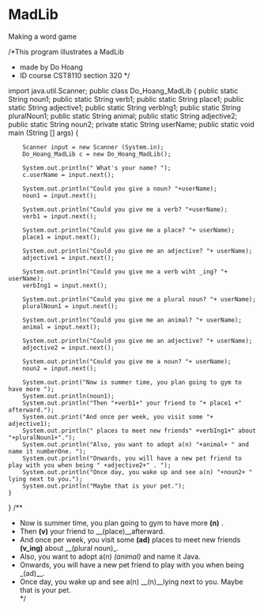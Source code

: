 # MadLib
Making a word game

/*This program illustrates a MadLib
 * made by Do Hoang
 * ID course CST8110 section 320
 */
 
 
import java.util.Scanner;
public class Do_Hoang_MadLib {
	public static String noun1;
	public static String verb1;
	public static String place1;
	public static String adjective1;
	public static String verbIng1;
	public static String pluralNoun1;
	public static String animal;
	public static String adjective2;
	public static String noun2;
	private static String userName;
	public static void main (String [] args) {
		
		Scanner input = new Scanner (System.in);
		Do_Hoang_MadLib c = new Do_Hoang_MadLib();
		
		System.out.println(" What's your name? ");
		c.userName = input.next();
		
		System.out.println("Could you give a noun? "+userName);
		noun1 = input.next();
		
		System.out.println("Could you give me a verb? "+userName);
		verb1 = input.next();
		
		System.out.println("Could you give me a place? "+ userName);
		place1 = input.next();
		
		System.out.println("Could you give me an adjective? "+ userName);
		adjective1 = input.next();
		
		System.out.println("Could you give me a verb wiht _ing? "+ userName);
		verbIng1 = input.next();
		
		System.out.println("Could you give me a plural noun? "+ userName);
		pluralNoun1 = input.next();
		
		System.out.println("Could you give me an animal? "+ userName);
		animal = input.next();
		
		System.out.println("Could you give me an adjective? "+ userName);
		adjective2 = input.next();
		
		System.out.println("Could you give me a noun? "+ userName);
		noun2 = input.next();

		System.out.print("Now is summer time, you plan going to gym to have more ");
		System.out.println(noun1);
		System.out.println("Then "+verb1+" your friend to "+ place1 +" afterward.");	
		System.out.print("And once per week, you visit some "+ adjective1);
		System.out.println(" places to meet new friends" +verbIng1+" about "+pluralNoun1+".");
		System.out.println("Also, you want to adopt a(n) "+animal+ " and name it numberOne. ");
		System.out.println("Onwards, you will have a new pet friend to play with you when being " +adjective2+" . ");
		System.out.println("Once day, you wake up and see a(n) "+noun2+ " lying next to you.");
		System.out.println("Maybe that is your pet.");
	}
}
/**
 * Now is summer time, you plan going to gym to have more __(n)__ . 
 * Then __(v)__ your friend to __(place)__afterward.
 * And once per week, you visit some __(ad)__ places to meet new friends __(v_ing)__ about __(plural noun)_. 
 * Also, you want to adopt a(n) _(animal)_ and name it Java. 
 * Onwards, you will have a new pet friend to play with you when being _(ad)__. 
 * Once day, you wake up and see a(n) __(n)__lying next to you. Maybe that is your pet.  
 */
